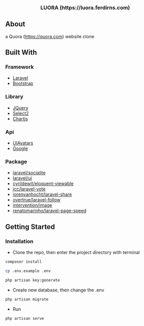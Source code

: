 <!-- PROJECT LOGO -->
<p align="center">
  <h3 align="center">LUORA (https://luora.ferdirns.com)</h3>
</p>

<!-- ABOUT THE PROJECT -->
## About 
a Quora (https://quora.com) website clone 

## Built With

### Framework

* [Laravel](https://laravel.com)
* [Bootstrap](https://getbootstrap.com)

### Library

* [JQuery](https://jquery.com)
* [Select2](https://select2.org)
* [Chartjs](https://www.chartjs.org/)

### Api

* [UIAvatars](https://ui-avatars.com/)
* [Google](https://console.developers.google.com)

### Package

* [laravel/socialite](https://github.com/laravel/socialite)
* [laravel/ui](https://github.com/laravel/ui)
* [cyrildewit/eloquent-viewable](https://github.com/cyrildewit/eloquent-viewable)
* [jcc/laravel-vote](https://github.com/jcc/laravel-vote)
* [jorenvanhocht/laravel-share](https://github.com/jorenvanhocht/laravel-share)
* [overtrue/laravel-follow](https://github.com/overtrue/laravel-follow)
* [intervention/image](https://github.com/Intervention/image)
* [renatomarinho/laravel-page-speed](https://github.com/renatomarinho/laravel-page-speed)

<!-- GETTING STARTED -->
## Getting Started

### Installation

* Clone the repo, then enter the project directory with terminal
```sh
composer install
```
```sh
cp .env.example .env
```
```sh
php artisan key:generate
```
* Create new database, then change the .env
```sh
php artisan migrate
```
* Run
```sh
php artisan serve
```



